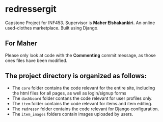 # redressergit
Capstone Project for INF453. Supervisor is <b>Maher Elshakankiri.</b>
An online used-clothes marketplace. Built using Django. 

## For Maher
Please only look at code with the <b>Commenting</b> commit message, as those ones files have been modified. 

## The project directory is organized as follows: 
- The `core` folder contains the code relevant for the entire site, including the html files for all pages, as well as login/signup forms
- The `dashboard` folder contans the code relevant for user profiles only.
- The `item` folder contains the code relevant for items and item editing.
- The `redressr` folder contains the code relevant for Django configuration.
- The `item_images` folders contain images uploaded by users.
 

 
